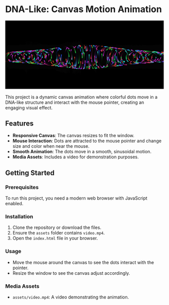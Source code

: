 # DNA-Like: Canvas Motion Animation
![Hero i mage](assets/image.png)

This project is a dynamic canvas animation where colorful dots move in a DNA-like structure and interact with the mouse pointer, creating an engaging visual effect.

## Features

- **Responsive Canvas**: The canvas resizes to fit the window.
- **Mouse Interaction**: Dots are attracted to the mouse pointer and change size and color when near the mouse.
- **Smooth Animation**: The dots move in a smooth, sinusoidal motion.
- **Media Assets**: Includes a video for demonstration purposes.

## Getting Started

### Prerequisites

To run this project, you need a modern web browser with JavaScript enabled.

### Installation

1. Clone the repository or download the files.
2. Ensure the `assets` folder contains `video.mp4`.
3. Open the `index.html` file in your browser.

### Usage

- Move the mouse around the canvas to see the dots interact with the pointer.
- Resize the window to see the canvas adjust accordingly.

### Media Assets

- `assets/video.mp4`: A video demonstrating the animation.
